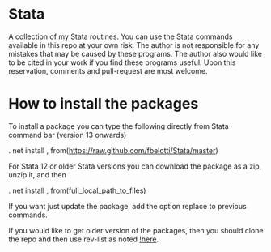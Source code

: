 # Stata

A collection of my Stata routines. You can use the Stata commands available in this repo at your own risk. The author is not responsible for any mistakes that may be caused by these programs. The author also would like to be cited in your work if you find these programs useful.
Upon this reservation, comments and pull-request are most welcome.

# How to install the packages 

To install a package you can type the following directly from Stata command bar (version 13 onwards) 

. net install <package>, from(https://raw.github.com/fbelotti/Stata/master)

For Stata 12 or older Stata versions you can download the package as a zip, unzip it, and then

. net install <package>, from(full_local_path_to_files)

If you want just update the package, add the option replace to previous commands.

If you would like to get older version of the packages, then you should clone the repo and then use rev-list as noted [!here](http://stackoverflow.com/questions/6990484/git-checkout-by-date).
